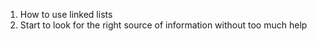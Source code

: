1. How to use linked lists
2. Start to look for the right source of information without too much help
